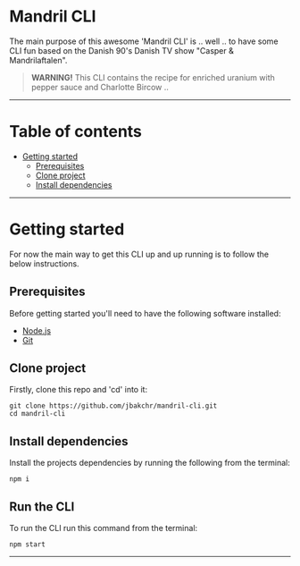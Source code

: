 # Mandril CLI

The main purpose of this awesome 'Mandril CLI' is .. well .. to have some CLI fun based on the Danish 90's Danish TV show "Casper & Mandrilaftalen".

> **WARNING!** This CLI contains the recipe for enriched uranium with pepper sauce and Charlotte Bircow ..

---

# Table of contents

- [Getting started](#getting-started)
  - [Prerequisites](#prerequisites)
  - [Clone project](#clone-project)
  - [Install dependencies](#install-dependencies)

---

# Getting started

For now the main way to get this CLI up and up running is to follow the below instructions.

## Prerequisites

Before getting started you'll need to have the following software installed:

- [Node.js](https://nodejs.org/en/)
- [Git](https://git-scm.com/)

## Clone project

Firstly, clone this repo and 'cd' into it:

```
git clone https://github.com/jbakchr/mandril-cli.git
cd mandril-cli
```

## Install dependencies

Install the projects dependencies by running the following from the terminal:

```
npm i
```

## Run the CLI

To run the CLI run this command from the terminal:

```
npm start
```

---
